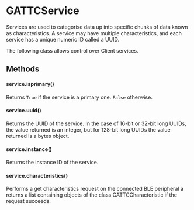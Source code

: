 # GATTCService

Services are used to categorise data up into specific chunks of data known as characteristics. A service may have multiple characteristics, and each service has a unique numeric ID called a UUID.

The following class allows control over Client services.

## Methods

#### service.isprimary\()

Returns `True` if the service is a primary one. `False` otherwise.

#### service.uuid\()

Returns the UUID of the service. In the case of 16-bit or 32-bit long UUIDs, the value returned is an integer, but for 128-bit long UUIDs the value returned is a bytes object.

#### service.instance\()

Returns the instance ID of the service.

#### service.characteristics\()

Performs a get characteristics request on the connected BLE peripheral a returns a list containing objects of the class GATTCCharacteristic if the request succeeds.

